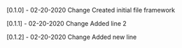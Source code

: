 [0.1.0] - 02-20-2020
Change
Created initial file framework

[0.1.1] - 02-20-2020
Change
Added line 2

[0.1.2] - 02-20-2020
Change
Added new line
